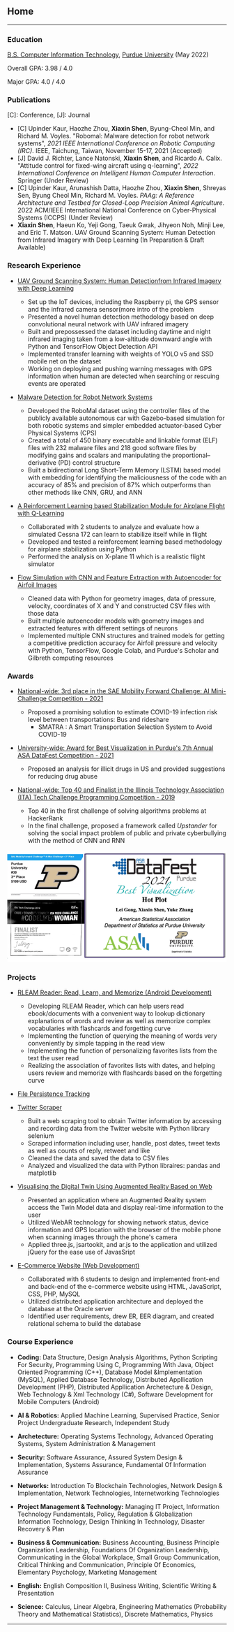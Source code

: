 ## Home

---

### Education
[B.S. Computer Information Technology](https://polytechnic.purdue.edu/degrees/computer-and-information-technology), [Purdue University](https://www.purdue.edu/) (May 2022)

Overall GPA: 3.98 / 4.0

Major GPA: 4.0 / 4.0

### Publications

\[C\]: Conference, \[J\]: Journal

- \[C\] Upinder Kaur, Haozhe Zhou, **Xiaxin Shen**, Byung-Cheol Min, and Richard M. Voyles. "Robomal: Malware detection for robot network systems", *2021 IEEE International Conference on Robotic Computing (IRC)*. IEEE, Taichung, Taiwan, November 15-17, 2021 (Accepted)
- \[J\] David J. Richter, Lance Natonski, **Xiaxin Shen**, and Ricardo A. Calix. "Attitude control for fixed-wing aircraft using q-learning", *2022 International Conference on Intelligent Human Computer Interaction*. Springer (Under Review)
- \[C\] Upinder Kaur, Arunashish Datta, Haozhe Zhou, **Xiaxin Shen**, Shreyas Sen, Byung Cheol Min, Richard M. Voyles. *PAAg: A Reference Architecture and Testbed for Closed-Loop Precision Animal Agriculture*. 2022 ACM/IEEE International National Conference on Cyber-Physical Systems (ICCPS) (Under Review)
- **Xiaxin Shen**, Haeun Ko, Yeji Gong, Taeuk Gwak, Jihyeon Noh, Minji Lee, and Eric T. Matson. UAV Ground Scanning System: Human Detection from Infrared Imagery with Deep Learning (In Preparation & Draft Available)

### Research Experience

- [UAV Ground Scanning System: Human Detectionfrom Infrared Imagery with Deep Learning](https://github.com/AllisonShen/UAV)
	+ Set up the IoT devices, including the Raspberry pi, the GPS sensor and the infrared camera sensor(more intro of the problem
	+ Presented a novel human detection methodology based on deep convolutional neural network with UAV infrared imagery
	+ Built and prepossessed the dataset including daytime and night infrared imaging  taken from a low-altitude downward angle with Python and TensorFlow Object Detection API
	+ Implemented transfer learning with weights of YOLO v5 and SSD mobile net on the dataset
	+ Working on deploying and pushing warning messages with GPS information when human are detected when searching or rescuing events are operated

- [Malware Detection for Robot Network Systems](https://github.com/AllisonShen/MalConv-Pytorch)
	+ Developed the RoboMal dataset using the controller files of the publicly available autonomous car with Gazebo-based simulation for both robotic systems and simpler embedded actuator-based Cyber Physical Systems (CPS) 
	+ Created a total of 450 binary executable and linkable format (ELF) files with 232 malware files and 218 good software files by modifying gains and scalars and manipulating the proportional–derivative (PD) control structure
	+ Built a bidirectional Long Short-Term Memory (LSTM) based model with embedding for identifying the maliciousness of the code with an accuracy of 85% and precision of 87% which outperforms than other methods like CNN, GRU, and ANN

- [A Reinforcement Learning based Stabilization Module for Airplane Flight with Q-Learning](https://github.com/AllisonShen/rl_xplane)
	+ Collaborated with 2 students to analyze and evaluate how a simulated Cessna 172 can learn to stabilize itself while in flight
	+ Developed and tested a reinforcement learning based methodology for airplane stabilization using Python
	+ Performed the analysis on X-plane 11 which is a realistic flight simulator

- [Flow Simulation with CNN and Feature Extraction with Autoencoder for Airfoil Images](https://github.com/AllisonShen/CV_airfoil)
	+ Cleaned data with Python for geometry images, data of pressure, velocity, coordinates of X and Y and constructed CSV files with those data
	+ Built multiple autoencoder models with geometry images and extracted features with different settings of neurons
	+ Implemented multiple CNN structures and trained models for getting a competitive prediction accuracy for Airfoil pressure and velocity with Python, TensorFlow, Google Colab, and Purdue's Scholar and Gilbreth computing resources

### Awards
- [National-wide: 3rd place in the SAE Mobility Forward Challenge: AI Mini-Challenge Competition - 2021](https://www.sae.org/attend/student-events/mobilityforward-challenge/teams)
	+ Proposed a promising solution to estimate COVID-19 infection risk level between transportations: Bus and rideshare
		* SMATRA : A Smart Transportation Selection System to Avoid COVID-19 

- [University-wide: Award for Best Visualization in Purdue's 7th Annual ASA DataFest Competition - 2021](https://datamine.purdue.edu/datafest.html)
	+ Proposed an analysis for illicit drugs in US and provided suggestions for reducing drug abuse

- [National-wide: Top 40 and Finalist in the Illinois Technology Association (ITA) Tech Challenge Programming Competition - 2019](https://www.itatechchallenge.com/)
	+ Top 40 in the first challenge of solving algorithms problems at HackerRank
	+ In the final challenge, proposed a framework called *Upstander* for solving the social impact problem of public and private cyberbullying with the method of CNN and RNN

<img src="images/awards.png?raw=true"/>


### Projects


- [RLEAM Reader: Read, Learn, and Memorize (Android Development)](https://github.com/AllisonShen/RLEAM-Reader)
	+ Developing RLEAM Reader, which can help users read ebook/documents with a convenient way to lookup dictionary explanations of words and review as well as memorize complex vocabularies with flashcards and forgetting curve
	+ Implementing the function of querying the meaning of words very conveniently by simple tapping in the read view
	+ Implementing the function of personalizing favorites lists from the text the user read
	+ Realizing the association of favorites lists with dates, and helping users review and memorize with flashcards based on the forgetting curve

- [File Persistence Tracking](https://github.com/AllisonShen/security_mft)


- [Twitter Scraper](https://github.com/AllisonShen/TwitterScraper)
	+ Built a web scraping tool to obtain Twitter information by accessing and recording data from the Twitter website with Python library selenium
	+ Scraped information including user, handle, post dates, tweet texts as well as counts of reply, retweet and like
	+ Cleaned the data and saved the data to CSV files
	+ Analyzed and visualized the data with Python libraires: pandas and matplotlib

- [Visualising the Digital Twin Using Augmented Reality Based on Web](https://github.com/AllisonShen/webAR)
	+ Presented an application where an Augmented Reality system access the Twin Model data and display real-time information to the user
	+ Utilized WebAR technology for showing network status, device information and GPS location with the browser of the mobile phone when scanning images through the phone's camera
	+ Applied three.js, jsartookit, and ar.js to the application and utilized jQuery for the ease use of JavasSript

- [E-Commerce Website (Web Development)](https://github.com/AllisonShen/ecommerce)
	+ Collaborated with 6 students to design and implemented front-end and back-end of the e-commerce website using HTML, JavaScript, CSS, PHP, MySQL
	+ Utilized distributed application architecture and deployed the database at the Oracle server 
	+ Identified user requirements, drew ER, EER diagram, and created relational schema to build the database


### Course Experience

- **Coding:** Data Structure, Design Analysis Algorithms, Python Scripting For Security, Programming Using C, Programming With Java, Object Oriented Programming (C++), Database Model &Implementation (MySQL), Applied Database Technology, Distributed Appllication Development (PHP), Distributed Appllication Archetecture & Design, Web Technology & Xml Technology (C#), Software Development for Mobile Computers (Android)

- **AI & Robotics:** Applied Machine Learning, Supervised Practice, Senior Project Undergraduate Research, Independent Study

- **Archetecture:** Operating Systems Technology, Advanced Operating Systems, System Administration & Management

- **Security:** Software Assurance, Assured System Design & Implementation, Systems Assurance, Fundamental Of Information Assurance

- **Networks:** Introduction To Blockchain Technologies, Network Design & Implementation, Network Technologies, Internetworking Technologies

- **Project Management & Technology:** Managing IT Project, Information Technology Fundamentals, Policy, Regulation & Globalization Information Technology, Design Thinking In Technology, Disaster Recovery & Plan

- **Business & Communication:** Business Accounting, Business Principle Organization Leadership, Foundations Of Organization Leadership, Communicating in the Global Workplace, Small Group Communication, Critical Thinking and Communication, Principle Of Economics, Elementary Psychology, Marketing Management

- **English:** English Composition II, Business Writing, Scientific Writing & Presentation

- **Science:** Calculus, Linear Algebra, Engineering Mathematics (Probability Theory and Mathematical Statistics), Discrete Mathematics, Physics

---

<!-- ---
<p style="font-size:11px">Page template forked from <a href="https://github.com/evanca/quick-portfolio">evanca</a></p> -->
<!-- Remove above link if you don't want to attibute -->
